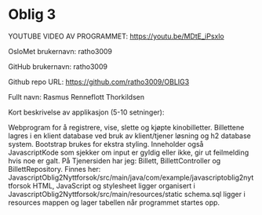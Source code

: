 Oblig 3
=======
YOUTUBE VIDEO AV PROGRAMMET: https://youtu.be/MDtE_iPsxlo

OsloMet brukernavn: ratho3009

GitHub brukernavn: ratho3009

Github repo URL: https://github.com/ratho3009/OBLIG3

Fullt navn: Rasmus Renneflott Thorkildsen

Kort beskrivelse av applikasjon (5-10 setninger):

Webprogram for å registrere, vise, slette og kjøpte kinobilletter. Billettene lagres i en klient database ved bruk av klient/tjener løsning og h2 database system.
Bootstrap brukes for ekstra styling. Inneholder også JavascriptKode som sjekker om input er gyldig eller ikke, gir ut feilmelding hvis noe er galt. 
På Tjenersiden har jeg: Billett, BillettController og BillettRepository. Finnes her: JavascriptOblig2Nyttforsok/src/main/java/com/example/javascriptoblig2nyttforsok
HTML, JavaScript og stylesheet ligger organisert i JavascriptOblig2Nyttforsok/src/main/resources/static
schema.sql ligger i resources mappen og lager tabellen når programmet startes opp. 













